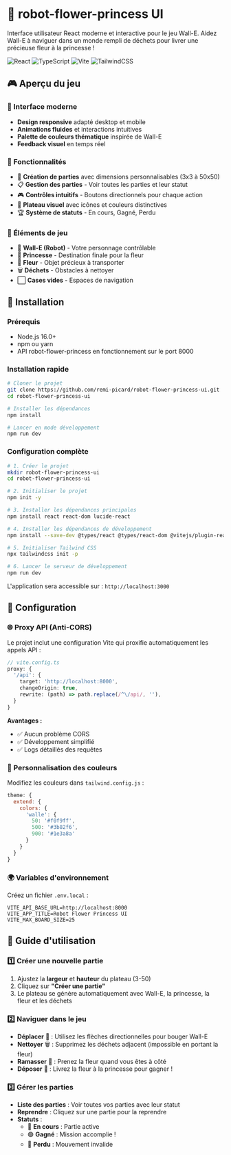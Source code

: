 # 🌸 robot-flower-princess UI

Interface utilisateur React moderne et interactive pour le jeu Wall-E. Aidez Wall-E à naviguer dans un monde rempli de déchets pour livrer une précieuse fleur à la princesse !

![React](https://img.shields.io/badge/React-18.2.0-blue?logo=react)
![TypeScript](https://img.shields.io/badge/TypeScript-5.0.2-blue?logo=typescript)
![Vite](https://img.shields.io/badge/Vite-4.4.5-green?logo=vite)
![TailwindCSS](https://img.shields.io/badge/TailwindCSS-3.3.0-blue?logo=tailwindcss)

## 🎮 Aperçu du jeu

### 📱 Interface moderne
- **Design responsive** adapté desktop et mobile
- **Animations fluides** et interactions intuitives
- **Palette de couleurs thématique** inspirée de Wall-E
- **Feedback visuel** en temps réel

### 🎯 Fonctionnalités
- 🎲 **Création de parties** avec dimensions personnalisables (3x3 à 50x50)
- 📋 **Gestion des parties** - Voir toutes les parties et leur statut
- 🎮 **Contrôles intuitifs** - Boutons directionnels pour chaque action
- 🎨 **Plateau visuel** avec icônes et couleurs distinctives
- 🏆 **Système de statuts** - En cours, Gagné, Perdu

### 🤖 Éléments de jeu
- 🤖 **Wall-E (Robot)** - Votre personnage contrôlable
- 👑 **Princesse** - Destination finale pour la fleur
- 🌸 **Fleur** - Objet précieux à transporter
- 🗑️ **Déchets** - Obstacles à nettoyer
- ⬜ **Cases vides** - Espaces de navigation

## 🚀 Installation

### Prérequis

- Node.js 16.0+
- npm ou yarn
- API robot-flower-princess en fonctionnement sur le port 8000

### Installation rapide

```bash
# Cloner le projet
git clone https://github.com/remi-picard/robot-flower-princess-ui.git
cd robot-flower-princess-ui

# Installer les dépendances
npm install

# Lancer en mode développement
npm run dev
```

### Configuration complète

```bash
# 1. Créer le projet
mkdir robot-flower-princess-ui
cd robot-flower-princess-ui

# 2. Initialiser le projet
npm init -y

# 3. Installer les dépendances principales
npm install react react-dom lucide-react

# 4. Installer les dépendances de développement
npm install --save-dev @types/react @types/react-dom @vitejs/plugin-react typescript vite tailwindcss postcss autoprefixer

# 5. Initialiser Tailwind CSS
npx tailwindcss init -p

# 6. Lancer le serveur de développement
npm run dev
```

L'application sera accessible sur : `http://localhost:3000`

## 🔧 Configuration

### 🌐 Proxy API (Anti-CORS)

Le projet inclut une configuration Vite qui proxifie automatiquement les appels API :

```typescript
// vite.config.ts
proxy: {
  '/api': {
    target: 'http://localhost:8000',
    changeOrigin: true,
    rewrite: (path) => path.replace(/^\/api/, ''),
  }
}
```

**Avantages :**
- ✅ Aucun problème CORS
- ✅ Développement simplifié
- ✅ Logs détaillés des requêtes

### 🎨 Personnalisation des couleurs

Modifiez les couleurs dans `tailwind.config.js` :

```javascript
theme: {
  extend: {
    colors: {
      'walle': {
        50: '#f0f9ff',
        500: '#3b82f6',
        900: '#1e3a8a'
      }
    }
  }
}
```

### 🌍 Variables d'environnement

Créez un fichier `.env.local` :

```env
VITE_API_BASE_URL=http://localhost:8000
VITE_APP_TITLE=Robot Flower Princess UI
VITE_MAX_BOARD_SIZE=25
```

## 🎯 Guide d'utilisation

### 1️⃣ **Créer une nouvelle partie**

1. Ajustez la **largeur** et **hauteur** du plateau (3-50)
2. Cliquez sur **"Créer une partie"**
3. Le plateau se génère automatiquement avec Wall-E, la princesse, la fleur et les déchets

### 2️⃣ **Naviguer dans le jeu**

- **Déplacer** 🤖 : Utilisez les flèches directionnelles pour bouger Wall-E
- **Nettoyer** 🗑️ : Supprimez les déchets adjacent (impossible en portant la fleur)
- **Ramasser** 🌸 : Prenez la fleur quand vous êtes à côté
- **Déposer** 🌸 : Livrez la fleur à la princesse pour gagner !

### 3️⃣ **Gérer les parties**

- **Liste des parties** : Voir toutes vos parties avec leur statut
- **Reprendre** : Cliquez sur une partie pour la reprendre
- **Statuts** :
    - 🔵 **En cours** : Partie active
    - 🟢 **Gagné** : Mission accomplie !
    - 🔴 **Perdu** : Mouvement invalide

